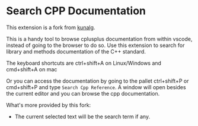 # Search CPP Documentation

This extension is a fork from [kunalg](https://github.com/gursahani/search-cpp-documentation.git).

This is a handy tool to browse cplusplus documentation from within vscode, instead of going to the browser to do so.
Use this extension to search for library and methods documentation of the C++ standard.

The keyboard shortcuts are ctrl+shift+A on Linux/Windows and cmd+shift+A on mac

Or you can access the documentation by going to the pallet ctrl+shift+P or cmd+shift+P and type `Search Cpp Reference`. A window will open besides the current editor and you can browse the cpp documentation.

What's more provided by this fork:

- The current selected text will be the search term if any.
